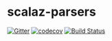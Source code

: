 # scalaz-parsers

[![Gitter](https://badges.gitter.im/scalaz/scalaz-parsers.svg)](https://gitter.im/scalaz/scalaz-parsers?utm_source=badge&utm_medium=badge&utm_campaign=pr-badge&utm_content=badge)
[![codecov](https://codecov.io/gh/scalaz/scalaz-parsers/branch/master/graph/badge.svg)](https://codecov.io/gh/scalaz/scalaz-parsers)
[![Build Status](https://travis-ci.org/scalaz/scalaz-parsers.svg?branch=master)](https://travis-ci.org/scalaz/scalaz-parsers)
